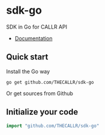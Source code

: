 sdk-go
======

SDK in Go for CALLR API

- [Documentation](https://www.callr.com/docs/api/)

## Quick start
Install the Go way

    go get github.com/THECALLR/sdk-go

Or get sources from Github

## Initialize your code

```go
import "github.com/THECALLR/sdk-go"
```
